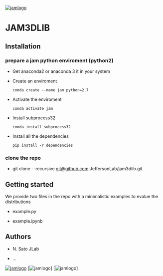 [![jamlogo](docs/logos/jam.jpg)](http://www.jlab.org/jam)

# JAM3DLIB


## Installation 

### prepare a jam python enviroment (python2)

- Get anaconda2 or anaconda 3 it in your system

- Create an enviroment 

  ```conda create --name jam python=2.7```

- Activate the enviroment 

  ```conda activate jam```

- Install subprocess32 

  ```conda install subprocess32```

- Install all the dependencies 

  ```pip install -r dependencies```


### clone the repo

- git clone --recursive git@github.com:JeffersonLab/jam3dlib.git 


## Getting started

We provide two files in the repo with a minimalistic 
examples to evalue the distributions

- example.py

- example.ipynb



## Authors

- N. Sato JLab

- ...


[![jamlogo](logos/jam.jpg)](http://www.jlab.org/jam)
[![jamlogo](logos/lvc.jpg)]
[![jamlogo](logos/psu.jpg)]








